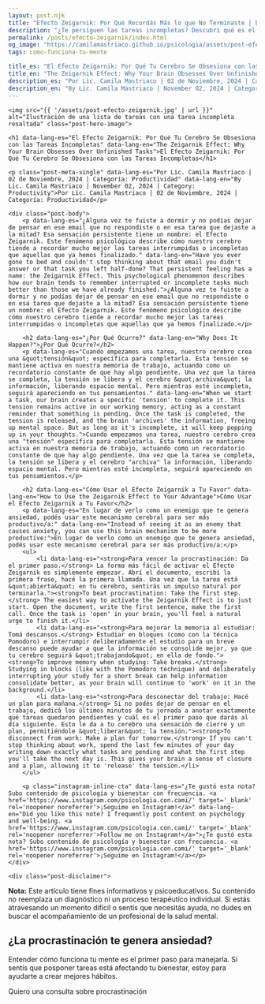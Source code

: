 ```yaml
---
layout: post.njk
title: "Efecto Zeigarnik: Por Qué Recordás Más lo que No Terminaste | Blog Camila Mastriaco"
description: "¿Te persiguen las tareas incompletas? Descubrí qué es el Efecto Zeigarnik y cómo usarlo a tu favor para vencer la procrastinación y reducir la ansiedad."
permalink: /posts/efecto-zeigarnik/index.html
og_image: "https://camilamastriaco.github.io/psicologia/assets/post-efecto-zeigarnik.jpg"
tags: como-funciona-tu-mente

title_es: "El Efecto Zeigarnik: Por Qué Tu Cerebro Se Obsesiona con las Tareas Incompletas"
title_en: "The Zeigarnik Effect: Why Your Brain Obsesses Over Unfinished Tasks"
description_es: "Por Lic. Camila Mastriaco | 02 de Noviembre, 2024 | Categoría: Productividad"
description_en: "By Lic. Camila Mastriaco | November 02, 2024 | Category: Productivity"
---
```




    <img src="{{ '/assets/post-efecto-zeigarnik.jpg' | url }}" alt="Ilustración de una lista de tareas con una tarea incompleta resaltada" class="post-hero-image">
    
    <h1 data-lang-es="El Efecto Zeigarnik: Por Qué Tu Cerebro Se Obsesiona con las Tareas Incompletas" data-lang-en="The Zeigarnik Effect: Why Your Brain Obsesses Over Unfinished Tasks">El Efecto Zeigarnik: Por Qué Tu Cerebro Se Obsesiona con las Tareas Incompletas</h1>
<div id="share-buttons-container"></div>

    <p class="post-meta-single" data-lang-es="Por Lic. Camila Mastriaco | 02 de Noviembre, 2024 | Categoría: Productividad" data-lang-en="By Lic. Camila Mastriaco | November 02, 2024 | Category: Productivity">Por Lic. Camila Mastriaco | 02 de Noviembre, 2024 | Categoría: Productividad</p>
    
    <div class="post-body">
        <p data-lang-es="¿Alguna vez te fuiste a dormir y no podías dejar de pensar en ese email que no respondiste o en esa tarea que dejaste a la mitad? Esa sensación persistente tiene un nombre: el Efecto Zeigarnik. Este fenómeno psicológico describe cómo nuestro cerebro tiende a recordar mucho mejor las tareas interrumpidas o incompletas que aquellas que ya hemos finalizado." data-lang-en="Have you ever gone to bed and couldn't stop thinking about that email you didn't answer or that task you left half-done? That persistent feeling has a name: the Zeigarnik Effect. This psychological phenomenon describes how our brain tends to remember interrupted or incomplete tasks much better than those we have already finished.">¿Alguna vez te fuiste a dormir y no podías dejar de pensar en ese email que no respondiste o en esa tarea que dejaste a la mitad? Esa sensación persistente tiene un nombre: el Efecto Zeigarnik. Este fenómeno psicológico describe cómo nuestro cerebro tiende a recordar mucho mejor las tareas interrumpidas o incompletas que aquellas que ya hemos finalizado.</p>

        <h2 data-lang-es="¿Por Qué Ocurre?" data-lang-en="Why Does It Happen?">¿Por Qué Ocurre?</h2>
        <p data-lang-es="Cuando empezamos una tarea, nuestro cerebro crea una &quot;tensión&quot; específica para completarla. Esta tensión se mantiene activa en nuestra memoria de trabajo, actuando como un recordatorio constante de que hay algo pendiente. Una vez que la tarea se completa, la tensión se libera y el cerebro &quot;archiva&quot; la información, liberando espacio mental. Pero mientras esté incompleta, seguirá apareciendo en tus pensamientos." data-lang-en="When we start a task, our brain creates a specific 'tension' to complete it. This tension remains active in our working memory, acting as a constant reminder that something is pending. Once the task is completed, the tension is released, and the brain 'archives' the information, freeing up mental space. But as long as it's incomplete, it will keep popping up in your thoughts.">Cuando empezamos una tarea, nuestro cerebro crea una "tensión" específica para completarla. Esta tensión se mantiene activa en nuestra memoria de trabajo, actuando como un recordatorio constante de que hay algo pendiente. Una vez que la tarea se completa, la tensión se libera y el cerebro "archiva" la información, liberando espacio mental. Pero mientras esté incompleta, seguirá apareciendo en tus pensamientos.</p>
        
        <h2 data-lang-es="Cómo Usar el Efecto Zeigarnik a Tu Favor" data-lang-en="How to Use the Zeigarnik Effect to Your Advantage">Cómo Usar el Efecto Zeigarnik a Tu Favor</h2>
        <p data-lang-es="En lugar de verlo como un enemigo que te genera ansiedad, podés usar este mecanismo cerebral para ser más productivo/a:" data-lang-en="Instead of seeing it as an enemy that causes anxiety, you can use this brain mechanism to be more productive:">En lugar de verlo como un enemigo que te genera ansiedad, podés usar este mecanismo cerebral para ser más productivo/a:</p>
        <ul>
            <li data-lang-es="<strong>Para vencer la procrastinación: Da el primer paso.</strong> La forma más fácil de activar el Efecto Zeigarnik es simplemente empezar. Abrí el documento, escribí la primera frase, hacé la primera llamada. Una vez que la tarea está &quot;abierta&quot; en tu cerebro, sentirás un impulso natural por terminarla."><strong>To beat procrastination: Take the first step.</strong> The easiest way to activate the Zeigarnik Effect is to just start. Open the document, write the first sentence, make the first call. Once the task is 'open' in your brain, you'll feel a natural urge to finish it.</li>
            <li data-lang-es="<strong>Para mejorar la memoria al estudiar: Tomá descansos.</strong> Estudiar en bloques (como con la técnica Pomodoro) e interrumpir deliberadamente el estudio para un breve descanso puede ayudar a que la información se consolide mejor, ya que tu cerebro seguirá &quot;trabajando&quot; en ella de fondo."><strong>To improve memory when studying: Take breaks.</strong> Studying in blocks (like with the Pomodoro technique) and deliberately interrupting your study for a short break can help information consolidate better, as your brain will continue to 'work' on it in the background.</li>
            <li data-lang-es="<strong>Para desconectar del trabajo: Hacé un plan para mañana.</strong> Si no podés dejar de pensar en el trabajo, dedicá los últimos minutos de tu jornada a anotar exactamente qué tareas quedaron pendientes y cuál es el primer paso que darás al día siguiente. Esto le da a tu cerebro una sensación de cierre y un plan, permitiéndole &quot;liberar&quot; la tensión."><strong>To disconnect from work: Make a plan for tomorrow.</strong> If you can't stop thinking about work, spend the last few minutes of your day writing down exactly what tasks are pending and what the first step you'll take the next day is. This gives your brain a sense of closure and a plan, allowing it to 'release' the tension.</li>
        </ul>
        
        <p class="instagram-inline-cta" data-lang-es="¿Te gustó esta nota? Subo contenido de psicología y bienestar con frecuencia. <a href='https://www.instagram.com/psicologia.con.cami/' target='_blank' rel='noopener noreferrer'>¡Seguime en Instagram!</a>" data-lang-en="Did you like this note? I frequently post content on psychology and well-being. <a href='https://www.instagram.com/psicologia.con.cami/' target='_blank' rel='noopener noreferrer'>Follow me on Instagram!</a>">¿Te gustó esta nota? Subo contenido de psicología y bienestar con frecuencia. <a href='https://www.instagram.com/psicologia.con.cami/' target='_blank' rel='noopener noreferrer'>¡Seguime en Instagram!</a></p>
    </div>
    
    <div class="post-disclaimer">
<p data-lang-es="<strong>Nota:</strong> Este artículo tiene fines informativos y psicoeducativos. Su contenido no reemplaza un diagnóstico ni un proceso terapéutico individual. Si estás atravesando un momento difícil o sentís que necesitás ayuda, no dudes en buscar el acompañamiento de un profesional de la salud mental." data-lang-en="<strong>Disclaimer:</strong> This article is for informational and psychoeducational purposes only. It is not a substitute for a professional diagnosis or an individual therapeutic process. If you are going through a difficult time or feel you need help, do not hesitate to seek support from a mental health professional.">
<strong>Nota:</strong> Este artículo tiene fines informativos y psicoeducativos. Su contenido no reemplaza un diagnóstico ni un proceso terapéutico individual. Si estás atravesando un momento difícil o sentís que necesitás ayuda, no dudes en buscar el acompañamiento de un profesional de la salud mental.
</p>
</div>

<section id="cta-post" class="animate-on-scroll">
        <h2 data-lang-es="¿La procrastinación te genera ansiedad?" data-lang-en="Does procrastination make you anxious?">¿La procrastinación te genera ansiedad?</h2>
        <p data-lang-es="Entender cómo funciona tu mente es el primer paso para manejarla. Si sentís que posponer tareas está afectando tu bienestar, estoy para ayudarte a crear mejores hábitos." data-lang-en="Understanding how your mind works is the first step to managing it. If you feel that postponing tasks is affecting your well-being, I'm here to help you create better habits.">Entender cómo funciona tu mente es el primer paso para manejarla. Si sentís que posponer tareas está afectando tu bienestar, estoy para ayudarte a crear mejores hábitos.</p>
        <a 
            class="btn whatsapp-trigger" 
            data-location="post_zeigarnik_cta" 
            target="_blank" 
            rel="noopener noreferrer" 
            data-lang-es="Quiero una consulta sobre procrastinación" 
            data-lang-en="I want a consultation about procrastination" 
            data-whatsapp-es="Hola Camila, leí tu nota sobre el Efecto Zeigarnik y la procrastinación, y quisiera consultarte sobre las sesiones." 
            data-whatsapp-en="Hi Camila, I read your note about the Zeigarnik Effect and procrastination, and I would like to ask about the sessions." 
        >Quiero una consulta sobre procrastinación</a>
    </section>
